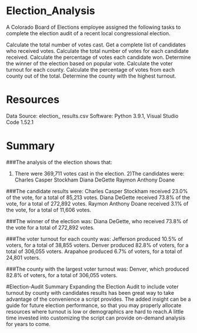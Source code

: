 # Election_Analysis
A Colorado Board of Elections employee assigned the following tasks to complete the election audit of a recent local congressional election.

Calculate the total number of votes cast.
Get a complete list of candidates who received votes.
Calculate the total number of votes for each candidate received.
Calculate the percentage of votes each candidate won.
Determine the winner of the election based on popular vote.
Calculate the voter turnout for each county.
Calculate the percentage of votes from each county out of the total.
Determine the county with the highest turnout.


# Resources
Data Source: election_
results.csv
Software: Python 3.9.1, Visual Studio Code 1.52.1



# Summary
###The analysis of the election shows that:

1) There were 369,711 votes cast in the election.
2)The candidates were:
    Charles Casper Stockham
    Diana DeGette
    Raymon Anthony Doane
    
###The candidate results were:
    Charles Casper Stockham received 23.0% of the vote, for a total of 85,213 votes.
    Diana DeGette received 73.8% of the vote, for a total of 272,892 votes.
    Raymon Anthony Doane received 3.1% of the vote, for a total of 11,606 votes.

###The winner of the election was:
    Diana DeGette, who received 73.8% of the vote for a total of 272,892 votes.

###The voter turnout for each county was:
    Jefferson produced 10.5% of voters, for a total of 38,855 voters.
    Denver produced 82.8% of voters, for a total of 306,055 voters.
    Arapahoe produced 6.7% of voters, for a total of 24,801 voters.

###The county with the largest voter turnout was:
    Denver, which produced 82.8% of voters, for a total of 306,055 voters.


#Election-Audit Summary
Expanding the Election Audit to include voter turnout by county with candidates results has been great way to take advantage of the convenience a script provides. The added insight can be a guide for future election performance, so that you may properly allocate resources where turnout is low or demographics are hard to reach.A little time invested into customizing the script can provide on-demand analysis for years to come.

